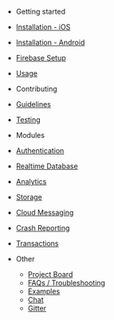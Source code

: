 - Getting started
 - [Installation - iOS](/installation-ios)
 - [Installation - Android](/installation-android)
 - [Firebase Setup](/firebase-setup.md)
 - [Usage](/usage)

- Contributing
 - [Guidelines](/contributing/guidelines)
 - [Testing](/contributing/testing)

- Modules
 - [Authentication](/modules/authentication)
 - [Realtime Database](/modules/database)
 - [Analytics](/modules/analytics)
 - [Storage](/modules/storage)
 - [Cloud Messaging](/modules/cloud-messaging)
 - [Crash Reporting](/modules/crash)
 - [Transactions](/modules/transactions)

- Other
  - [Project Board](https://github.com/invertase/react-native-firebase/projects)
  - [FAQs / Troubleshooting](/faqs)
  - [Examples](https://github.com/invertase/react-native-firebase-examples)
  - [Chat](https://discord.gg/t6bdqMs)
  - [Gitter](https://gitter.im/invertase/react-native-firebase)
